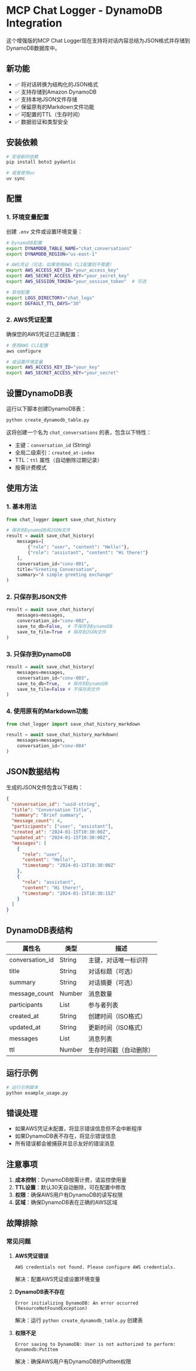 # MCP Chat Logger - DynamoDB Integration

这个增强版的MCP Chat Logger现在支持将对话内容总结为JSON格式并存储到DynamoDB数据库中。

## 新功能

- ✅ 将对话转换为结构化的JSON格式
- ✅ 支持存储到Amazon DynamoDB
- ✅ 支持本地JSON文件存储
- ✅ 保留原有的Markdown文件功能
- ✅ 可配置的TTL（生存时间）
- ✅ 数据验证和类型安全

## 安装依赖

```bash
# 安装新的依赖
pip install boto3 pydantic

# 或者使用uv
uv sync
```

## 配置

### 1. 环境变量配置

创建 `.env` 文件或设置环境变量：

```bash
# DynamoDB配置
export DYNAMODB_TABLE_NAME="chat_conversations"
export DYNAMODB_REGION="us-east-1"

# AWS凭证（可选，如果使用AWS CLI配置则不需要）
export AWS_ACCESS_KEY_ID="your_access_key"
export AWS_SECRET_ACCESS_KEY="your_secret_key"
export AWS_SESSION_TOKEN="your_session_token"  # 可选

# 其他配置
export LOGS_DIRECTORY="chat_logs"
export DEFAULT_TTL_DAYS="30"
```

### 2. AWS凭证配置

确保您的AWS凭证已正确配置：

```bash
# 使用AWS CLI配置
aws configure

# 或设置环境变量
export AWS_ACCESS_KEY_ID="your_key"
export AWS_SECRET_ACCESS_KEY="your_secret"
```

## 设置DynamoDB表

运行以下脚本创建DynamoDB表：

```bash
python create_dynamodb_table.py
```

这将创建一个名为 `chat_conversations` 的表，包含以下特性：
- 主键：`conversation_id` (String)
- 全局二级索引：`created_at-index`
- TTL：`ttl` 属性（自动删除过期记录）
- 按需计费模式

## 使用方法

### 1. 基本用法

```python
from chat_logger import save_chat_history

# 保存到DynamoDB和JSON文件
result = await save_chat_history(
    messages=[
        {"role": "user", "content": "Hello!"},
        {"role": "assistant", "content": "Hi there!"}
    ],
    conversation_id="conv-001",
    title="Greeting Conversation",
    summary="A simple greeting exchange"
)
```

### 2. 只保存到JSON文件

```python
result = await save_chat_history(
    messages=messages,
    conversation_id="conv-002",
    save_to_db=False,  # 不保存到DynamoDB
    save_to_file=True  # 保存到JSON文件
)
```

### 3. 只保存到DynamoDB

```python
result = await save_chat_history(
    messages=messages,
    conversation_id="conv-003",
    save_to_db=True,   # 保存到DynamoDB
    save_to_file=False # 不保存到文件
)
```

### 4. 使用原有的Markdown功能

```python
from chat_logger import save_chat_history_markdown

result = await save_chat_history_markdown(
    messages=messages,
    conversation_id="conv-004"
)
```

## JSON数据结构

生成的JSON文件包含以下结构：

```json
{
  "conversation_id": "uuid-string",
  "title": "Conversation Title",
  "summary": "Brief summary",
  "message_count": 4,
  "participants": ["user", "assistant"],
  "created_at": "2024-01-15T10:30:00Z",
  "updated_at": "2024-01-15T10:30:00Z",
  "messages": [
    {
      "role": "user",
      "content": "Hello!",
      "timestamp": "2024-01-15T10:30:00Z"
    },
    {
      "role": "assistant", 
      "content": "Hi there!",
      "timestamp": "2024-01-15T10:30:15Z"
    }
  ]
}
```

## DynamoDB表结构

| 属性名 | 类型 | 描述 |
|--------|------|------|
| conversation_id | String | 主键，对话唯一标识符 |
| title | String | 对话标题（可选） |
| summary | String | 对话摘要（可选） |
| message_count | Number | 消息数量 |
| participants | List<String> | 参与者列表 |
| created_at | String | 创建时间（ISO格式） |
| updated_at | String | 更新时间（ISO格式） |
| messages | List<Map> | 消息列表 |
| ttl | Number | 生存时间戳（自动删除） |

## 运行示例

```bash
# 运行示例脚本
python example_usage.py
```

## 错误处理

- 如果AWS凭证未配置，将显示错误信息但不会中断程序
- 如果DynamoDB表不存在，将显示错误信息
- 所有错误都会被捕获并显示友好的错误消息

## 注意事项

1. **成本控制**：DynamoDB按需计费，请监控使用量
2. **TTL设置**：默认30天自动删除，可在配置中修改
3. **权限**：确保AWS用户有DynamoDB的读写权限
4. **区域**：确保DynamoDB表在正确的AWS区域

## 故障排除

### 常见问题

1. **AWS凭证错误**
   ```
   AWS credentials not found. Please configure AWS credentials.
   ```
   解决：配置AWS凭证或设置环境变量

2. **DynamoDB表不存在**
   ```
   Error initializing DynamoDB: An error occurred (ResourceNotFoundException)
   ```
   解决：运行 `python create_dynamodb_table.py` 创建表

3. **权限不足**
   ```
   Error saving to DynamoDB: User is not authorized to perform: dynamodb:PutItem
   ```
   解决：确保AWS用户有DynamoDB的PutItem权限
